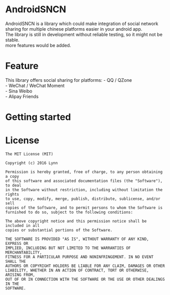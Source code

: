 # AndroidSNCN

  AndroidSNCN is a library which could make integration of social network sharing for multiple chinese platforms easier in your android app.  
  The library is still in development without reliable testing, so it might not be stable.  
  more features would be added.  

# Feature
  This library offers social sharing for platforms:
	- QQ / QZone  
	- WeChat / WeChat Moment  
	- Sina Weibo  
	- Alipay Friends  

# Getting started


# License

	The MIT License (MIT)

	Copyright (c) 2016 Lynn

	Permission is hereby granted, free of charge, to any person obtaining a copy
	of this software and associated documentation files (the "Software"), to deal
	in the Software without restriction, including without limitation the rights
	to use, copy, modify, merge, publish, distribute, sublicense, and/or sell
	copies of the Software, and to permit persons to whom the Software is
	furnished to do so, subject to the following conditions:

	The above copyright notice and this permission notice shall be included in all
	copies or substantial portions of the Software.

	THE SOFTWARE IS PROVIDED "AS IS", WITHOUT WARRANTY OF ANY KIND, EXPRESS OR
	IMPLIED, INCLUDING BUT NOT LIMITED TO THE WARRANTIES OF MERCHANTABILITY,
	FITNESS FOR A PARTICULAR PURPOSE AND NONINFRINGEMENT. IN NO EVENT SHALL THE
	AUTHORS OR COPYRIGHT HOLDERS BE LIABLE FOR ANY CLAIM, DAMAGES OR OTHER
	LIABILITY, WHETHER IN AN ACTION OF CONTRACT, TORT OR OTHERWISE, ARISING FROM,
	OUT OF OR IN CONNECTION WITH THE SOFTWARE OR THE USE OR OTHER DEALINGS IN THE
	SOFTWARE.